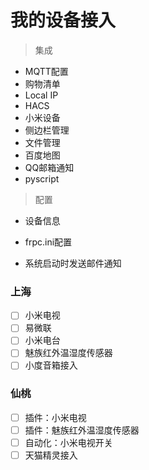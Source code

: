 # 我的设备接入

> 集成
- MQTT配置
- 购物清单
- Local IP
- HACS
- 小米设备
- 侧边栏管理
- 文件管理
- 百度地图
- QQ邮箱通知
- pyscript

> 配置
- 设备信息
- frpc.ini配置

- 系统启动时发送邮件通知

### 上海
- [ ] 小米电视
- [ ] 易微联
- [ ] 小米电台
- [ ] 魅族红外温湿度传感器
- [ ] 小度音箱接入

### 仙桃
- [ ] 插件：小米电视
- [ ] 插件：魅族红外温湿度传感器
- [ ] 自动化：小米电视开关
- [ ] 天猫精灵接入